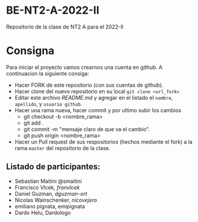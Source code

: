 # BE-NT2-A-2022-II
Repositorio de la clase de NT2 A para el 2022-II

# Consigna 

Para iniciar el proyecto vamos crearnos una cuenta en github. A continuacion la siguiente consiga:

- Hacer FORK de este repositorio (con sus cuentas de github).
- Hacer clone del nuevo repositorio en su local `git clone <url_fork>`
- Editar este archivo *README.md* y agregar en el listado el `nombre`, `apellido`, y `usuario github`.
- Hacer una rama nueva, hacer commit y por ultimo subir los cambios
    - git checkout -b <nombre_rama>
    - git add .
    - git commit -m "mensaje claro de que va el cambio".
    - git push origin <nombre_rama>
- Hacer un Pull request de sus respositorios (hechos mediante el fork) a la rama `master` del repositorio de la clase.

## Listado de participantes:

- Sebastian Maitini  @smaitini
- Francisco Vlcek, *franvlcek*
- Daniel Guzman, *dguzman-ort*
- Nicolas Wainschenker, *nicovejero*
- emiliano pignata, emipignata
- Dardo Helu, Dardologo